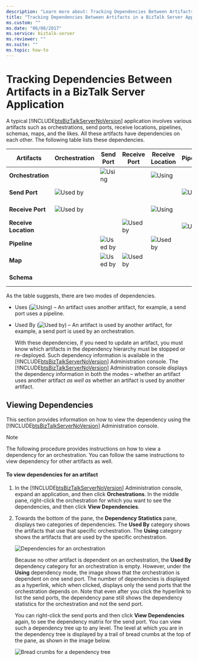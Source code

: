 ```yaml
---
description: "Learn more about: Tracking Dependencies Between Artifacts in a BizTalk Server Application"
title: "Tracking Dependencies Between Artifacts in a BizTalk Server Application"
ms.custom: ""
ms.date: "06/08/2017"
ms.service: biztalk-server
ms.reviewer: ""
ms.suite: ""
ms.topic: how-to
---
```

# Tracking Dependencies Between Artifacts in a BizTalk Server Application
A typical [!INCLUDE[btsBizTalkServerNoVersion](../includes/btsbiztalkservernoversion-md.md)] application involves various artifacts such as orchestrations, send ports, receive locations, pipelines, schemas, maps, and the likes. All these artifacts have dependencies on each other. The following table lists these dependencies.  
  
|Artifacts|Orchestration|Send Port|Receive Port|Receive Location|Pipeline|Maps|Schemas|  
|---------------|-------------------|---------------|------------------|----------------------|--------------|----------|-------------|  
|**Orchestration**||![Using](../core/media/dependency-using-icon.png "Dependency_Using_Icon")||![Using](../core/media/dependency-using-icon.png "Dependency_Using_Icon")||||  
|**Send Port**|![Used by](../core/media/dependency-usedby-icon.png "Dependency_UsedBy_Icon")||||![Using](../core/media/dependency-using-icon.png "Dependency_Using_Icon")|![Using](../core/media/dependency-using-icon.png "Dependency_Using_Icon")||  
|**Receive Port**|![Used by](../core/media/dependency-usedby-icon.png "Dependency_UsedBy_Icon")|||![Using](../core/media/dependency-using-icon.png "Dependency_Using_Icon")||![Using](../core/media/dependency-using-icon.png "Dependency_Using_Icon")||  
|**Receive Location**|||![Used by](../core/media/dependency-usedby-icon.png "Dependency_UsedBy_Icon")||![Using](../core/media/dependency-using-icon.png "Dependency_Using_Icon")|||  
|**Pipeline**||![Used by](../core/media/dependency-usedby-icon.png "Dependency_UsedBy_Icon")||![Used by](../core/media/dependency-usedby-icon.png "Dependency_UsedBy_Icon")||||  
|**Map**||![Used by](../core/media/dependency-usedby-icon.png "Dependency_UsedBy_Icon")|![Used by](../core/media/dependency-usedby-icon.png "Dependency_UsedBy_Icon")||||![Using](../core/media/dependency-using-icon.png "Dependency_Using_Icon")|  
|**Schema**||||||![Used by](../core/media/dependency-usedby-icon.png "Dependency_UsedBy_Icon")||  
  
 As the table suggests, there are two modes of dependencies.  
  
- Uses (![Using](../core/media/dependency-using-icon.png "Dependency_Using_Icon")) – An artifact uses another artifact, for example, a send port uses a pipeline.  
  
- Used By (![Used by](../core/media/dependency-usedby-icon.png "Dependency_UsedBy_Icon")) – An artifact is used by another artifact, for example, a send port is used by an orchestration.  
  
  With these dependencies, if you need to update an artifact, you must know which artifacts in the dependency hierarchy must be stopped or re-deployed. Such dependency information is available in the [!INCLUDE[btsBizTalkServerNoVersion](../includes/btsbiztalkservernoversion-md.md)] Administration console. The [!INCLUDE[btsBizTalkServerNoVersion](../includes/btsbiztalkservernoversion-md.md)] Administration console displays the dependency information in both the modes – whether an artifact uses another artifact *as well as* whether an artifact is used by another artifact.  
  
## Viewing Dependencies  
 This section provides information on how to view the dependency using the [!INCLUDE[btsBizTalkServerNoVersion](../includes/btsbiztalkservernoversion-md.md)] Administration console.  
  
> [!NOTE]
>  The following procedure provides instructions on how to view a dependency for an orchestration. You can follow the same instructions to view dependency for other artifacts as well.  
  
#### To view dependencies for an artifact  
  
1. In the [!INCLUDE[btsBizTalkServerNoVersion](../includes/btsbiztalkservernoversion-md.md)] Administration console, expand an application, and then click **Orchestrations**. In the middle pane, right-click the orchestration for which you want to see the dependencies, and then click **View Dependencies**.  
  
2. Towards the bottom of the pane, the **Dependency Statistics** pane, displays two categories of dependencies. The **Used By** category shows the artifacts that use that specific orchestration. The **Using** category shows the artifacts that are used by the specific orchestration.  
  
    ![Dependencies for an orchestration](../core/media/dependency-orchestration.jpg "Dependency_Orchestration")  
  
    Because no other artifact is dependent on an orchestration, the **Used By** dependency category for an orchestration is empty. However, under the **Using** dependency mode, the image shows that the orchestration is dependent on one send port. The number of dependencies is displayed as a hyperlink, which when clicked, displays only the send ports that the orchestration depends on. Note that even after you click the hyperlink to list the send ports, the dependency pane still shows the dependency statistics for the orchestration and not the send port.  
  
    You can right-click the send ports and then click **View Dependencies** again, to see the dependency matrix for the send port. You can view such a dependency tree up to any level. The level at which you are in the dependency tree is displayed by a trail of bread crumbs at the top of the pane, as shown in the image below.  
  
    ![Bread crumbs for a dependency tree](../core/media/dependency-breadcrumbs.jpg "Dependency_BreadCrumbs")
